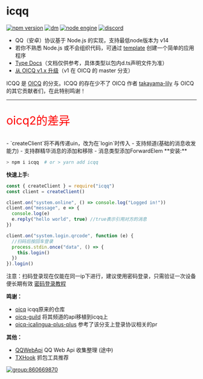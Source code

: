 # icqq

[![npm version](https://img.shields.io/npm/v/icqq/latest.svg)](https://www.npmjs.com/package/icqq)
[![dm](https://shields.io/npm/dm/icqq)](https://www.npmjs.com/package/icqq)
[![node engine](https://img.shields.io/node/v/icqq/latest.svg)](https://nodejs.org)
[![discord](https://img.shields.io/static/v1?label=chat&message=on%20discord&color=7289da&logo=discord)](https://discord.gg/D7T7wPtwvb)

* QQ（安卓）协议基于 Node.js 的实现，支持最低node版本为 v14
* 若你不熟悉 Node.js 或不会组织代码，可通过 [template](https://github.com/icqqjs/icqq-template) 创建一个简单的应用程序
* [Type Docs](https://icqqjs.github.io/icqq/)（文档仅供参考，具体类型以包内d.ts声明文件为准）
* [从 OICQ v1.x 升级](https://github.com/takayama-lily/oicq/projects/3#column-16638290)（v1 在 OICQ 的 master 分支）

ICQQ 是 [OICQ](https://github.com/takayama-lily/oicq) 的分支。ICQQ 的存在少不了 OICQ 作者 [takayama-lily](https://github.com/takayama-lily) 与 OICQ 的其它贡献者们，在此特别鸣谢！

----
<p style="color:red;font-size: 30px">
oicq2的差异
</p>
- `createClient`将不再传递uin，改为在`login`时传入
- 支持频道(基础的消息收发能力)
- 支持群精华消息的添加和移除
- 消息类型添加ForwardElem
**安装:**

```bash
> npm i icqq  # or > yarn add icqq
```

**快速上手:**

```js
const { createClient } = require("icqq")
const client = createClient()

client.on("system.online", () => console.log("Logged in!"))
client.on("message", e => {
  console.log(e)
  e.reply("hello world", true) //true表示引用对方的消息
})

client.on("system.login.qrcode", function (e) {
  //扫码后按回车登录
  process.stdin.once("data", () => {
    this.login()
  })
}).login()
```

注意：扫码登录现在仅能在同一ip下进行，建议使用密码登录，只需验证一次设备便长期有效
[密码登录教程](https://github.com/icqqjs/icqq/wiki/%E5%AF%86%E7%A0%81%E7%99%BB%E5%BD%95%E6%B5%81%E7%A8%8B) 

**鸣谢：**
* [oicq](https://github.com/takayama-lily/oicq) icqq原来的仓库
* [oicq-guild](https://github.com/takayama-lily/oicq-guild) 将其频道的api移植到icqq上
* [oicq-icalingua-plus-plus](https://github.com/icalingua-plus-plus/oicq-icalingua-plus-plus) 参考了该分支上登录协议相关的pr


**其他：**

* [QQWebApi](./web-api.md) QQ Web Api 收集整理 (途中)
* [TXHook](https://github.com/fuqiuluo/TXHook) 抓包工具推荐

[![group:860669870](https://img.shields.io/badge/group-860669870-blue)](https://jq.qq.com/?_wv=1027&k=xAdGDRVh)

